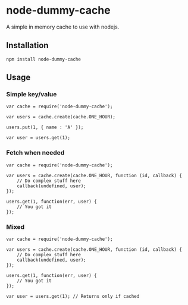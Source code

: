 node-dummy-cache
================

A simple in memory cache to use with nodejs.


## Installation

	npm install node-dummy-cache


## Usage

### Simple key/value

	var cache = require('node-dummy-cache');
	
	var users = cache.create(cache.ONE_HOUR);
	
	users.put(1, { name : 'A' });
	
	var user = users.get(1);

### Fetch when needed

	var cache = require('node-dummy-cache');
	
	var users = cache.create(cache.ONE_HOUR, function (id, callback) {
		// Do complex stuff here
		callback(undefined, user);
	});
	
	users.get(1, function(err, user) {
		// You got it
	});

### Mixed

	var cache = require('node-dummy-cache');
	
	var users = cache.create(cache.ONE_HOUR, function (id, callback) {
		// Do complex stuff here
		callback(undefined, user);
	});
	
	users.get(1, function(err, user) {
		// You got it
	});
	
	var user = users.get(1); // Returns only if cached
	
	